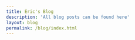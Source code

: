 ```yaml
---
title: Eric's Blog
description: 'All blog posts can be found here'
layout: blog
permalink: /blog/index.html
---
```

